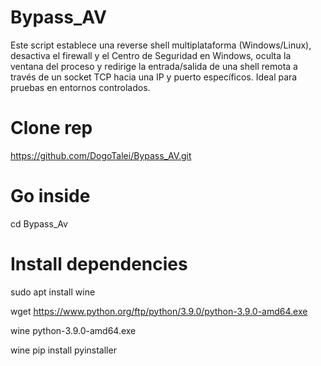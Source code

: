 # Bypass_AV
Este script establece una reverse shell multiplataforma (Windows/Linux), desactiva el firewall y el Centro de Seguridad en Windows, oculta la ventana del proceso y redirige la entrada/salida de una shell remota a través de un socket TCP hacia una IP y puerto específicos. Ideal para pruebas en entornos controlados.


# Clone rep
https://github.com/DogoTalei/Bypass_AV.git

# Go inside
cd Bypass_Av

# Install dependencies
sudo apt install wine

wget https://www.python.org/ftp/python/3.9.0/python-3.9.0-amd64.exe

wine python-3.9.0-amd64.exe

wine pip install pyinstaller
